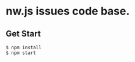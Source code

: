 nw.js issues code base.
=======================

Get Start
---------

```
$ npm install
$ npm start
```
